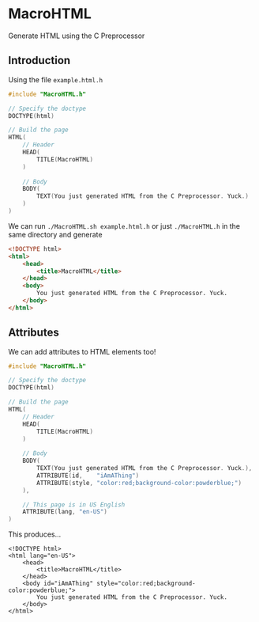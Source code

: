 # MacroHTML
Generate HTML using the C Preprocessor

## Introduction
Using the file `example.html.h`
``` c
#include "MacroHTML.h"

// Specify the doctype
DOCTYPE(html)

// Build the page
HTML(
    // Header
    HEAD(
        TITLE(MacroHTML)
    )
    
    // Body
    BODY(
        TEXT(You just generated HTML from the C Preprocessor. Yuck.)
    )
)
```

We can run `./MacroHTML.sh example.html.h` or just `./MacroHTML.h` in the same directory and generate

``` html
<!DOCTYPE html>
<html>
    <head>
        <title>MacroHTML</title>
    </head>
    <body>
        You just generated HTML from the C Preprocessor. Yuck.
    </body>
</html>
```

## Attributes

We can add attributes to HTML elements too!
``` c
#include "MacroHTML.h"

// Specify the doctype
DOCTYPE(html)

// Build the page
HTML(
    // Header
    HEAD(
        TITLE(MacroHTML)
    )
    
    // Body
    BODY(
        TEXT(You just generated HTML from the C Preprocessor. Yuck.),
        ATTRIBUTE(id,    "iAmAThing")
        ATTRIBUTE(style, "color:red;background-color:powderblue;")
    ),

    // This page is in US English
    ATTRIBUTE(lang, "en-US")
)
```

This produces...
```
<!DOCTYPE html>
<html lang="en-US">
    <head>
        <title>MacroHTML</title>
    </head>
    <body id="iAmAThing" style="color:red;background-color:powderblue;">
        You just generated HTML from the C Preprocessor. Yuck.
    </body>
</html>
```
